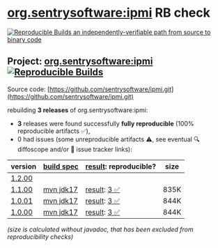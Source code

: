 [org.sentrysoftware:ipmi](https://central.sonatype.com/artifact/org.sentrysoftware/ipmi/versions) RB check
=======

[![Reproducible Builds](https://reproducible-builds.org/images/logos/rb.svg) an independently-verifiable path from source to binary code](https://reproducible-builds.org/)

## Project: [org.sentrysoftware:ipmi](https://central.sonatype.com/artifact/org.sentrysoftware/ipmi/versions) [![Reproducible Builds](https://img.shields.io/endpoint?url=https://raw.githubusercontent.com/jvm-repo-rebuild/reproducible-central/master/content/org/sentrysoftware/ipmi/badge.json)](https://github.com/jvm-repo-rebuild/reproducible-central/blob/master/content/org/sentrysoftware/ipmi/README.md)

Source code: [https://github.com/sentrysoftware/ipmi.git](https://github.com/sentrysoftware/ipmi.git)

rebuilding **3 releases** of org.sentrysoftware:ipmi:
- **3** releases were found successfully **fully reproducible** (100% reproducible artifacts :white_check_mark:),
- 0 had issues (some unreproducible artifacts :warning:, see eventual :mag: diffoscope and/or :memo: issue tracker links):

| version | [build spec](/BUILDSPEC.md) | [result](https://reproducible-builds.org/docs/jvm/): reproducible? | size |
| -- | --------- | ------ | -- |
| [1.2.00](https://central.sonatype.com/artifact/org.sentrysoftware/ipmi/1.2.00/pom) | | | |
| [1.1.00](https://central.sonatype.com/artifact/org.sentrysoftware/ipmi/1.1.00/pom) | [mvn jdk17](ipmi-1.1.00.buildspec) | [result](ipmi-1.1.00.buildinfo): [3 :white_check_mark: ](ipmi-1.1.00.buildcompare) | 835K |
| [1.0.01](https://central.sonatype.com/artifact/org.sentrysoftware/ipmi/1.0.01/pom) | [mvn jdk17](ipmi-1.0.01.buildspec) | [result](ipmi-1.0.01.buildinfo): [3 :white_check_mark: ](ipmi-1.0.01.buildcompare) | 844K |
| [1.0.00](https://central.sonatype.com/artifact/org.sentrysoftware/ipmi/1.0.00/pom) | [mvn jdk17](ipmi-1.0.00.buildspec) | [result](ipmi-1.0.00.buildinfo): [3 :white_check_mark: ](ipmi-1.0.00.buildcompare) | 844K |

<i>(size is calculated without javadoc, that has been excluded from reproducibility checks)</i>
